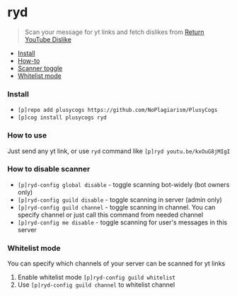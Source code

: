 # ryd
> Scan your message for yt links and fetch dislikes from [Return YouTube Dislike](https://returnyoutubedislike.com/)

- [Install](#install)
- [How-to](#how-to-use)
- [Scanner toggle](#how-to-disable-scanner)
- [Whitelist mode](#whitelist-mode)

### Install
- `[p]repo add plusycogs https://github.com/NoPlagiarism/PlusyCogs`
- `[p]cog install plusycogs ryd`

### How to use
Just send any yt link, or use `ryd` command like `[p]ryd youtu.be/kxOuG8jMIgI`

### How to disable scanner
- `[p]ryd-config global disable` - toggle scanning bot-widely (bot owners only)
- `[p]ryd-config guild disable` - toggle scanning in server (admin only)
- `[p]ryd-config guild channel` - toggle scanning in channel. You can specify channel or just call this command from needed channel
- `[p]ryd-config me disable` - toggle scanning for user's messages in this server

### Whitelist mode
You can specify which channels of your server can be scanned for yt links

1. Enable whitelist mode `[p]ryd-config guild whitelist`
2. Use `[p]ryd-config guild channel` to whitelist channel
